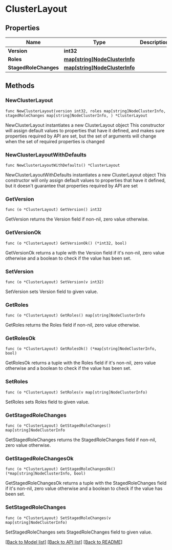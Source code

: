 # ClusterLayout

## Properties

Name | Type | Description | Notes
------------ | ------------- | ------------- | -------------
**Version** | **int32** |  | 
**Roles** | [**map[string]NodeClusterInfo**](NodeClusterInfo.md) |  | 
**StagedRoleChanges** | [**map[string]NodeClusterInfo**](NodeClusterInfo.md) |  | 

## Methods

### NewClusterLayout

`func NewClusterLayout(version int32, roles map[string]NodeClusterInfo, stagedRoleChanges map[string]NodeClusterInfo, ) *ClusterLayout`

NewClusterLayout instantiates a new ClusterLayout object
This constructor will assign default values to properties that have it defined,
and makes sure properties required by API are set, but the set of arguments
will change when the set of required properties is changed

### NewClusterLayoutWithDefaults

`func NewClusterLayoutWithDefaults() *ClusterLayout`

NewClusterLayoutWithDefaults instantiates a new ClusterLayout object
This constructor will only assign default values to properties that have it defined,
but it doesn't guarantee that properties required by API are set

### GetVersion

`func (o *ClusterLayout) GetVersion() int32`

GetVersion returns the Version field if non-nil, zero value otherwise.

### GetVersionOk

`func (o *ClusterLayout) GetVersionOk() (*int32, bool)`

GetVersionOk returns a tuple with the Version field if it's non-nil, zero value otherwise
and a boolean to check if the value has been set.

### SetVersion

`func (o *ClusterLayout) SetVersion(v int32)`

SetVersion sets Version field to given value.


### GetRoles

`func (o *ClusterLayout) GetRoles() map[string]NodeClusterInfo`

GetRoles returns the Roles field if non-nil, zero value otherwise.

### GetRolesOk

`func (o *ClusterLayout) GetRolesOk() (*map[string]NodeClusterInfo, bool)`

GetRolesOk returns a tuple with the Roles field if it's non-nil, zero value otherwise
and a boolean to check if the value has been set.

### SetRoles

`func (o *ClusterLayout) SetRoles(v map[string]NodeClusterInfo)`

SetRoles sets Roles field to given value.


### GetStagedRoleChanges

`func (o *ClusterLayout) GetStagedRoleChanges() map[string]NodeClusterInfo`

GetStagedRoleChanges returns the StagedRoleChanges field if non-nil, zero value otherwise.

### GetStagedRoleChangesOk

`func (o *ClusterLayout) GetStagedRoleChangesOk() (*map[string]NodeClusterInfo, bool)`

GetStagedRoleChangesOk returns a tuple with the StagedRoleChanges field if it's non-nil, zero value otherwise
and a boolean to check if the value has been set.

### SetStagedRoleChanges

`func (o *ClusterLayout) SetStagedRoleChanges(v map[string]NodeClusterInfo)`

SetStagedRoleChanges sets StagedRoleChanges field to given value.



[[Back to Model list]](../README.md#documentation-for-models) [[Back to API list]](../README.md#documentation-for-api-endpoints) [[Back to README]](../README.md)


